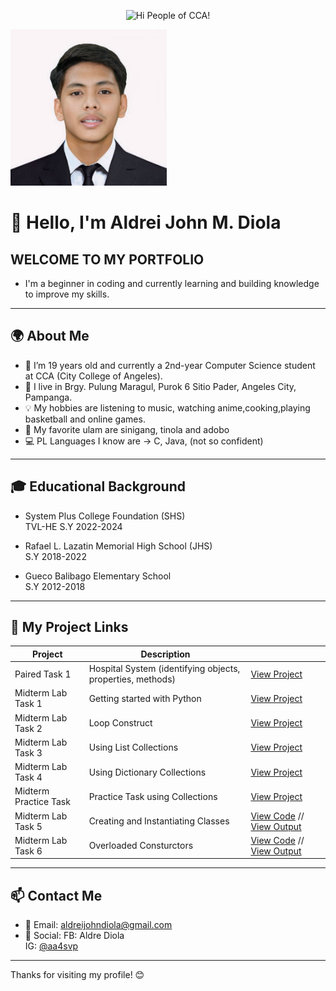 

<p align="center">
  <img src="https://media.giphy.com/media/JIX9t2j0ZTN9S/giphy.gif" width="250" height="250" alt="Hi People of CCA!" />
  
</p>
<img src="https://raw.githubusercontent.com/aldrei0123456789/drei-portfolio/main/aldreipogi123.jpg" width="250" height="250" alt="Aldrei's Photo" />



# 👋 Hello, I'm Aldrei John M. Diola

## WELCOME TO MY PORTFOLIO
- I'm a beginner in coding and currently learning and building knowledge to improve my skills.

---

## 🌍 About Me
- 👨 I’m 19 years old and currently a 2nd-year Computer Science student at CCA (City College of Angeles).
- 📍 I live in Brgy. Pulung Maragul, Purok 6 Sitio Pader, Angeles City, Pampanga.
- 💡 My hobbies are listening to music, watching anime,cooking,playing basketball and online games.
- 🍗 My favorite ulam are sinigang, tinola and adobo
- 💻 PL Languages I know are -> C, Java, (not so confident)

---

## 🎓 Educational Background
- System Plus College Foundation (SHS)  
  TVL-HE S.Y 2022-2024

- Rafael L. Lazatin Memorial High School (JHS)  
  S.Y 2018-2022

- Gueco Balibago Elementary School  
  S.Y 2012-2018

---

## 🔗 My Project Links

| Project | Description |  |
|--------|-------------|------|
|  Paired Task 1 | Hospital System (identifying objects, properties, methods)| [View Project](https://docs.google.com/document/d/1Iv5juzgOnSnWPtUKXsm6dzUyEwGK6pWSPgYK-DxyNak/edit?usp=sharing) |
|  Midterm Lab Task 1 | Getting started with Python | [View Project](https://drive.google.com/file/d/1gydGN7vPNaY-GYgkR5TnTiV0WMmW6Nz6/view?usp=classroom_web&authuser=0) |  
|  Midterm Lab Task 2 | Loop Construct | [View Project](https://drive.google.com/file/d/1Af_WL280cSMMOd-EeERR-tHxRXvM_ByA/view?usp=classroom_web&authuser=0) |
|  Midterm Lab Task 3 | Using List Collections  | [View Project](https://drive.google.com/file/d/1HvXX7uyzzt8WPfMyWQ76Sc1iCSVtHHgv/view?usp=classroom_web&authuser=0) |
|  Midterm Lab Task 4 | Using Dictionary Collections  | [View Project](https://drive.google.com/file/d/1K0b-0d7Lj6sXZdYCHB4mIP-Y4hRKtAE0/view?usp=drivesdk) |
|  Midterm Practice Task | Practice Task using Collections | [View Project](https://drive.google.com/file/d/1MJyz-ToghNVmMq5woEpYEypSyxRP-v7K/view?usp=classroom_web&authuser=0) |
|  Midterm Lab Task 5 | Creating and Instantiating Classes | [View Code](https://drive.google.com/file/d/12KflH5bZNuWZ8tdOmrdJ-pqwUSaFUKLa/view?usp=classroom_web&authuser=0) // [View Output](https://drive.google.com/file/d/11sfxU-3zAJTPjGJKY-FE7A1exSXNVEi3/view?usp=classroom_web&authuser=0) |
| Midterm Lab Task 6 | Overloaded Consturctors | [View Code](https://drive.google.com/file/d/1FhGNZMFb7BgrBg7lSfdDnwUR0jXchOp4/view?usp=classroom_web&authuser=0) // [View Output](https://drive.google.com/file/d/1Tq_zAXR8VuuZ_H94Pl4liBe65gtdW6PG/view?usp=classroom_web&authuser=0) |

---
## 📫 Contact Me

- 📧 Email: aldreijohndiola@gmail.com  
- 💬 Social: FB: Aldre Diola  
  IG: [@aa4svp](https://instagram.com/aa4svp)

---

Thanks for visiting my profile! 😊
